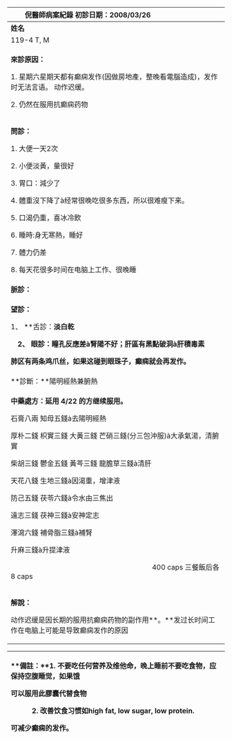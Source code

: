 ﻿|`    `**倪醫師病案紀錄**       初診日期：2008/03/26|
| :- |
|**姓名**|**性別**|**年齡及體型**|**來診日期**|
|119-4 T, M|女|59歲，過胖很多|20080515|
|<p>**來診原因：**</p><p>1. 星期六星期天都有癫痫发作(因做房地產，整晚看電腦造成)，发作时无法言语。 动作迟缓。</p><p>2. 仍然在服用抗癫痫药物</p>|
|<p>**問診：**</p><p>1. 大便一天2次</p><p>2. 小便淡黃，量很好</p><p>3. 胃口：減少了</p><p>4. 體重沒下降了à经常很晚吃很多东西，所以很难瘦下来。</p><p>5. 口渴仍重，喜冰冷飲</p><p>6. 睡時:身无寒熱，睡好</p><p>7. 體力仍差</p><p>8. 每天花很多时间在电脑上工作、很晚睡</p>|
|**脈診：**|
|<p>**望診：**</p><p>1、 **舌診：**淡白乾</p><p>&emsp;2、 **眼診：**瞳孔反應差à腎陽不好；肝區有黑點破洞à肝積毒素</p><p>**         肺区有两条鸡爪丝，如果这碰到眼珠子，癫痫就会再发作**。**</p>|
|**診斷：**陽明經熱兼腑熱|
|<p>**中藥處方：延用 4/22 的方继续服用。**</p><p>石膏八兩  知母五錢à去陽明經熱</p><p>厚朴二錢  枳實三錢  大黃三錢  芒硝三錢(分三包沖服)à大承氣湯，清腑實</p><p>柴胡三錢  鬱金五錢  黃芩三錢  龍膽草三錢à清肝</p><p>天花八錢  生地三錢à因渴重，增津液</p><p>防己五錢  茯苓六錢à令水由三焦出</p><p>遠志三錢  茯神三錢à安神定志</p><p>澤瀉六錢  補骨脂三錢à補腎</p><p>升麻三錢à升提津液</p><p>`                                        `400 caps  三餐飯后各8 caps</p>|
|<p>**解說：**</p><p>动作迟缓是因长期的服用抗癫痫药物的副作用**。**发过长时间工作在电脑上可能是导致癫痫发作的原因 </p>|

|<p>**備註：**1. 不要吃任何营养及维他命，晚上睡前不要吃食物，应保持空腹睡觉，如果饿</p><p>可以服用此膠囊代替食物</p><p>`      `2. 改善饮食习惯如high fat, low sugar, low protein.</p><p>可减少癫痫的发作。</p>|
| :- |

